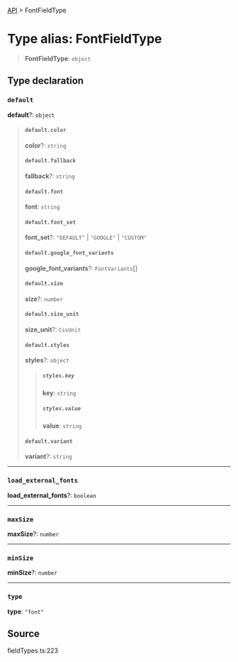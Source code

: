 [API](../index.md) > FontFieldType

# Type alias: FontFieldType

> **FontFieldType**: `object`

## Type declaration

### `default`

**default**?: `object`

> #### `default.color`
>
> **color**?: `string`
>
> #### `default.fallback`
>
> **fallback**?: `string`
>
> #### `default.font`
>
> **font**: `string`
>
> #### `default.font_set`
>
> **font\_set**?: `"DEFAULT"` \| `"GOOGLE"` \| `"CUSTOM"`
>
> #### `default.google_font_variants`
>
> **google\_font\_variants**?: `FontVariants`[]
>
> #### `default.size`
>
> **size**?: `number`
>
> #### `default.size_unit`
>
> **size\_unit**?: `CssUnit`
>
> #### `default.styles`
>
> **styles**?: `object`
>
> > ##### `styles.key`
> >
> > **key**: `string`
> >
> > ##### `styles.value`
> >
> > **value**: `string`
> >
> >
>
> #### `default.variant`
>
> **variant**?: `string`
>
>

***

### `load_external_fonts`

**load\_external\_fonts**?: `boolean`

***

### `maxSize`

**maxSize**?: `number`

***

### `minSize`

**minSize**?: `number`

***

### `type`

**type**: `"font"`

## Source

fieldTypes.ts:223
